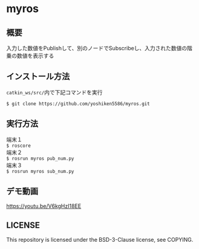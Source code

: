 # myros
## 概要
入力した数値をPublishして、別のノードでSubscribeし、入力された数値の階乗の数値を表示する

## インストール方法  
`catkin_ws/src/`内で下記コマンドを実行

```
$ git clone https://github.com/yoshiken5586/myros.git
```

## 実行方法
端末１  
`$ roscore`  
端末２  
`$ rosrun myros pub_num.py`  
端末３  
`$ rosrun myros sub_num.py`  
## デモ動画  
https://youtu.be/V6kgHzI18EE
## LICENSE  
This repository is licensed under the BSD-3-Clause license, see COPYING.  
